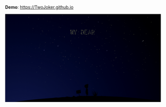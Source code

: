 **Demo**: https://TwoJoker.github.io

![valentine](https://github.com/jack870131/Markdown-Pic/blob/master/Picture/valentine.gif?raw=true)
